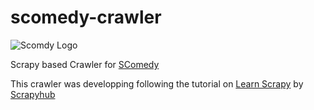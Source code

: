 # scomedy-crawler

![Scomdy Logo](http://scomedy.com/themes/scomedy/logo.png)

Scrapy based Crawler for [SComedy](scomedy.com)

This crawler was developping following the tutorial on
[Learn Scrapy](https://www.youtube.com/playlist?list=PLZyvi_9gamL-EE3zQJbU5N3nzJcfNeFHU)
by [Scrapyhub](https://www.youtube.com/channel/UCYb6YWTBfD0EB53shkN_6vA)
